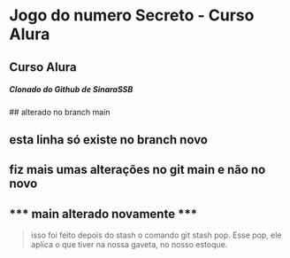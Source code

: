 <h1> Jogo do numero Secreto - Curso Alura </h1> 
<h2> Curso Alura </h2>
<h5> Clonado do Github de SinaraSSB </h5>
## alterado no branch main  

## esta linha só existe no branch novo ## 




## fiz mais umas alterações no git main e não no novo
*** main alterado novamente *** 
---

> isso foi feito depois do stash
> o comando git stash pop. Esse pop, ele aplica o que tiver na nossa gaveta, no nosso estoque.
